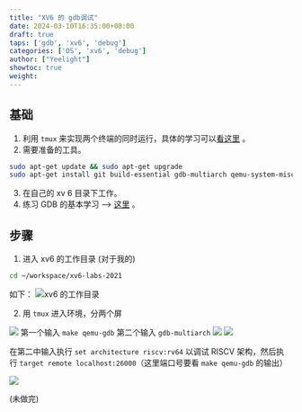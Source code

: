 ```yaml
---
title: "XV6 的 gdb调试"
date: 2024-03-10T16:35:00+08:00
draft: true
taps: ['gdb', 'xv6', 'debug']
categories: ['OS', 'xv6', 'debug']
author: ["Yeelight"]
showtoc: true
weight:
---
```


## 基础

1. 利用 `tmux` 来实现两个终端的同时运行，具体的学习可以[看这里](https://101.lug.ustc.edu.cn/Ch04/#tmux) 。
2. 需要准备的工具。

 ```zsh
 sudo apt-get update && sudo apt-get upgrade
 sudo apt-get install git build-essential gdb-multiarch qemu-system-misc        \        gcc-riscv64-linux-gnu binutils-riscv64-linux-gnu
 ```

3. 在自己的 xv 6 目录下工作。
4. 练习 GDB 的基本学习 --> [这里](https://linuxtools-rst.readthedocs.io/zh-cn/latest/tool/gdb.html) 。

## 步骤

1. 进入 xv6 的工作目录  (对于我的)

```zsh
cd ~/workspace/xv6-labs-2021
```

如下：
![ xv6 的工作目录](https://s2.loli.net/2023/11/29/CWyA7BolcYTSjwN.png)

2. 用 `tmux` 进入环境，分两个屏

![](https://s2.loli.net/2023/12/02/UenKoWS8h2CIGAj.png)
 第一个输入 `make qemu-gdb`  第二个输入 `gdb-multiarch`
 ![](https://s2.loli.net/2023/12/02/pPy8eNamC9VgRB7.png)
![](https://s2.loli.net/2023/12/02/5SIylXBwPn2qYdc.png)

在第二中输入执行 `set architecture riscv:rv64` 以调试 RISCV 架构，然后执行 `target remote localhost:26000`（这里端口号要看 `make qemu-gdb` 的输出）

![](https://s2.loli.net/2023/12/02/ZIw6R5UrmA4JWMo.png)

(未做完)
